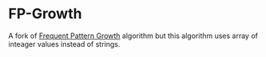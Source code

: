 # FP-Growth
A fork of [Frequent Pattern Growth](EnzoMC/php-fpgrowth) algorithm but this algorithm uses array of inteager values instead of strings.
